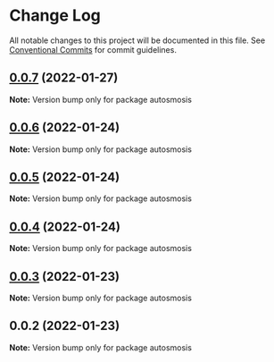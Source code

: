 # Change Log

All notable changes to this project will be documented in this file.
See [Conventional Commits](https://conventionalcommits.org) for commit guidelines.

## [0.0.7](https://github.com/pyramation/autosmosis/compare/autosmosis@0.0.6...autosmosis@0.0.7) (2022-01-27)

**Note:** Version bump only for package autosmosis





## [0.0.6](https://github.com/pyramation/autosmosis/compare/autosmosis@0.0.5...autosmosis@0.0.6) (2022-01-24)

**Note:** Version bump only for package autosmosis





## [0.0.5](https://github.com/pyramation/autosmosis/compare/autosmosis@0.0.4...autosmosis@0.0.5) (2022-01-24)

**Note:** Version bump only for package autosmosis





## [0.0.4](https://github.com/pyramation/autosmosis/compare/autosmosis@0.0.3...autosmosis@0.0.4) (2022-01-24)

**Note:** Version bump only for package autosmosis





## [0.0.3](https://github.com/pyramation/autosmosis/compare/autosmosis@0.0.2...autosmosis@0.0.3) (2022-01-23)

**Note:** Version bump only for package autosmosis





## 0.0.2 (2022-01-23)

**Note:** Version bump only for package autosmosis
